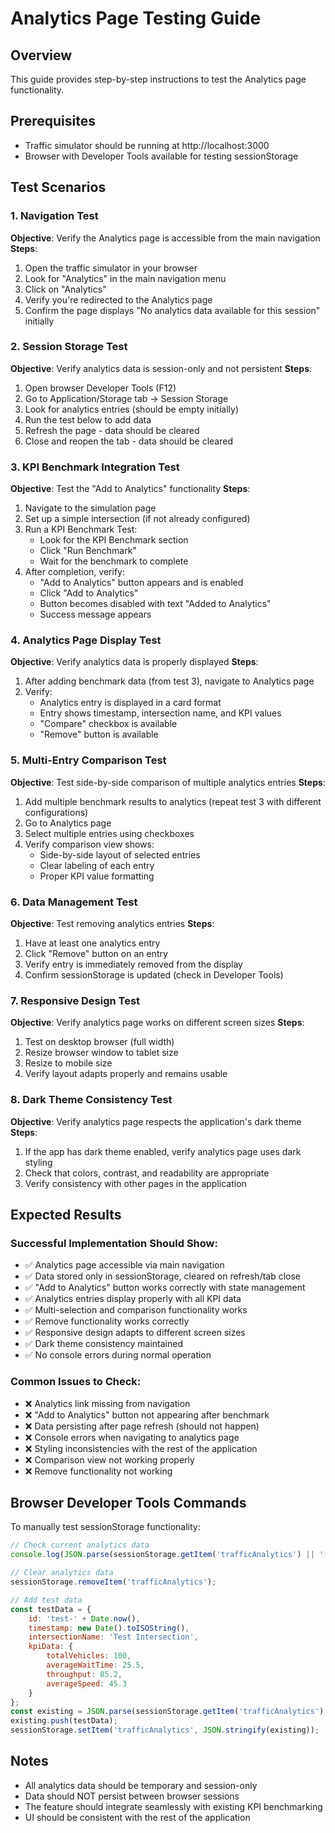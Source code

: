 # Analytics Page Testing Guide

## Overview
This guide provides step-by-step instructions to test the Analytics page functionality.

## Prerequisites
- Traffic simulator should be running at http://localhost:3000
- Browser with Developer Tools available for testing sessionStorage

## Test Scenarios

### 1. Navigation Test
**Objective**: Verify the Analytics page is accessible from the main navigation
**Steps**:
1. Open the traffic simulator in your browser
2. Look for "Analytics" in the main navigation menu
3. Click on "Analytics"
4. Verify you're redirected to the Analytics page
5. Confirm the page displays "No analytics data available for this session" initially

### 2. Session Storage Test
**Objective**: Verify analytics data is session-only and not persistent
**Steps**:
1. Open browser Developer Tools (F12)
2. Go to Application/Storage tab → Session Storage
3. Look for analytics entries (should be empty initially)
4. Run the test below to add data
5. Refresh the page - data should be cleared
6. Close and reopen the tab - data should be cleared

### 3. KPI Benchmark Integration Test
**Objective**: Test the "Add to Analytics" functionality
**Steps**:
1. Navigate to the simulation page
2. Set up a simple intersection (if not already configured)
3. Run a KPI Benchmark Test:
   - Look for the KPI Benchmark section
   - Click "Run Benchmark"
   - Wait for the benchmark to complete
4. After completion, verify:
   - "Add to Analytics" button appears and is enabled
   - Click "Add to Analytics"
   - Button becomes disabled with text "Added to Analytics"
   - Success message appears

### 4. Analytics Page Display Test
**Objective**: Verify analytics data is properly displayed
**Steps**:
1. After adding benchmark data (from test 3), navigate to Analytics page
2. Verify:
   - Analytics entry is displayed in a card format
   - Entry shows timestamp, intersection name, and KPI values
   - "Compare" checkbox is available
   - "Remove" button is available

### 5. Multi-Entry Comparison Test
**Objective**: Test side-by-side comparison of multiple analytics entries
**Steps**:
1. Add multiple benchmark results to analytics (repeat test 3 with different configurations)
2. Go to Analytics page
3. Select multiple entries using checkboxes
4. Verify comparison view shows:
   - Side-by-side layout of selected entries
   - Clear labeling of each entry
   - Proper KPI value formatting

### 6. Data Management Test
**Objective**: Test removing analytics entries
**Steps**:
1. Have at least one analytics entry
2. Click "Remove" button on an entry
3. Verify entry is immediately removed from the display
4. Confirm sessionStorage is updated (check in Developer Tools)

### 7. Responsive Design Test
**Objective**: Verify analytics page works on different screen sizes
**Steps**:
1. Test on desktop browser (full width)
2. Resize browser window to tablet size
3. Resize to mobile size
4. Verify layout adapts properly and remains usable

### 8. Dark Theme Consistency Test
**Objective**: Verify analytics page respects the application's dark theme
**Steps**:
1. If the app has dark theme enabled, verify analytics page uses dark styling
2. Check that colors, contrast, and readability are appropriate
3. Verify consistency with other pages in the application

## Expected Results

### Successful Implementation Should Show:
- ✅ Analytics page accessible via main navigation
- ✅ Data stored only in sessionStorage, cleared on refresh/tab close
- ✅ "Add to Analytics" button works correctly with state management
- ✅ Analytics entries display properly with all KPI data
- ✅ Multi-selection and comparison functionality works
- ✅ Remove functionality works correctly
- ✅ Responsive design adapts to different screen sizes
- ✅ Dark theme consistency maintained
- ✅ No console errors during normal operation

### Common Issues to Check:
- ❌ Analytics link missing from navigation
- ❌ "Add to Analytics" button not appearing after benchmark
- ❌ Data persisting after page refresh (should not happen)
- ❌ Console errors when navigating to analytics page
- ❌ Styling inconsistencies with the rest of the application
- ❌ Comparison view not working properly
- ❌ Remove functionality not working

## Browser Developer Tools Commands

To manually test sessionStorage functionality:

```javascript
// Check current analytics data
console.log(JSON.parse(sessionStorage.getItem('trafficAnalytics') || '[]'));

// Clear analytics data
sessionStorage.removeItem('trafficAnalytics');

// Add test data
const testData = {
    id: 'test-' + Date.now(),
    timestamp: new Date().toISOString(),
    intersectionName: 'Test Intersection',
    kpiData: {
        totalVehicles: 100,
        averageWaitTime: 25.5,
        throughput: 85.2,
        averageSpeed: 45.3
    }
};
const existing = JSON.parse(sessionStorage.getItem('trafficAnalytics') || '[]');
existing.push(testData);
sessionStorage.setItem('trafficAnalytics', JSON.stringify(existing));
```

## Notes
- All analytics data should be temporary and session-only
- Data should NOT persist between browser sessions
- The feature should integrate seamlessly with existing KPI benchmarking
- UI should be consistent with the rest of the application

